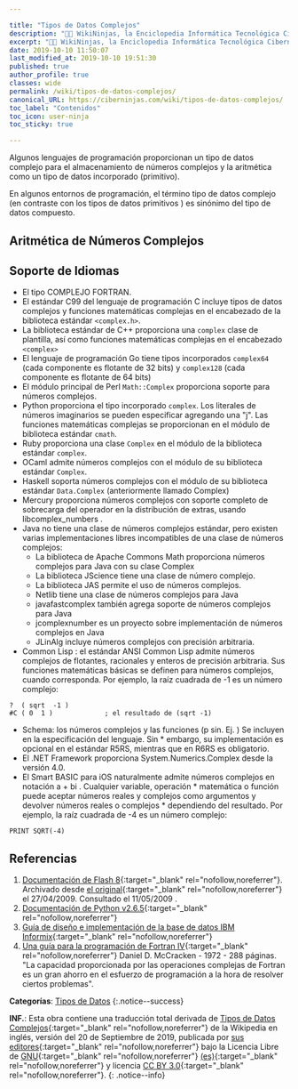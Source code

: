 ```yaml
---

title: "Tipos de Datos Complejos"
description: "👨‍💻 WikiNinjas, la Enciclopedia Informática Tecnológica Ciberninjas: Tipos de Datos Complejos"
excerpt: "👨‍💻 WikiNinjas, la Enciclopedia Informática Tecnológica Ciberninjas: Tipos de Datos Complejos"
date: 2019-10-10 11:50:07
last_modified_at: 2019-10-10 19:51:30
published: true
author_profile: true
classes: wide
permalink: /wiki/tipos-de-datos-complejos/
canonical_URL: https://ciberninjas.com/wiki/tipos-de-datos-complejos/
toc_label: "Contenidos"
toc_icon: user-ninja
toc_sticky: true

---
```


Algunos lenguajes de programación proporcionan un tipo de datos complejo para el almacenamiento de números complejos y la aritmética como un tipo de datos incorporado (primitivo).

En algunos entornos de programación, el término tipo de datos complejo (en contraste con los tipos de datos primitivos ) es sinónimo del tipo de datos compuesto.

## Aritmética de Números Complejos


## Soporte de Idiomas

* El tipo COMPLEJO FORTRAN.
* El estándar C99 del lenguaje de programación C incluye tipos de datos complejos y funciones matemáticas complejas en el encabezado de la biblioteca estándar ```<complex.h>```.
* La biblioteca estándar de C++ proporciona una ```complex``` clase de plantilla, así como funciones matemáticas complejas en el encabezado ```<complex>```
* El lenguaje de programación Go tiene tipos incorporados ```complex64``` (cada componente es flotante de 32 bits) y ```complex128``` (cada componente es flotante de 64 bits)
* El módulo principal de Perl ```Math::Complex``` proporciona soporte para números complejos.
* Python proporciona el tipo incorporado ```complex```. Los literales de números imaginarios se pueden especificar agregando una "j". Las funciones matemáticas complejas se proporcionan en el módulo de biblioteca estándar ```cmath```.
* Ruby proporciona una clase ```Complex``` en el módulo de la biblioteca estándar ```complex```.
* OCaml admite números complejos con el módulo de su biblioteca estándar ```Complex```.
* Haskell soporta números complejos con el módulo de su biblioteca estándar ```Data.Complex``` (anteriormente llamado Complex)
* Mercury proporciona números complejos con soporte completo de sobrecarga del operador en la distribución de extras, usando libcomplex_numbers .
* Java no tiene una clase de números complejos estándar, pero existen varias implementaciones libres incompatibles de una clase de números complejos:
  * La biblioteca de Apache Commons Math proporciona números complejos para Java con su clase Complex
  * La biblioteca JScience tiene una clase de número complejo.
  * La biblioteca JAS permite el uso de números complejos.
  * Netlib tiene una clase de números complejos para Java
  * javafastcomplex también agrega soporte de números complejos para Java
  * jcomplexnumber es un proyecto sobre implementación de números complejos en Java
  * JLinAlg incluye números complejos con precisión arbitraria.
* Common Lisp : el estándar ANSI Common Lisp admite números complejos de flotantes, racionales y enteros de precisión arbitraria. Sus funciones matemáticas básicas se definen para números complejos, cuando corresponda. Por ejemplo, la raíz cuadrada de -1 es un número complejo:
```
?  ( sqrt  -1 ) 
#C ( 0  1 )             ; el resultado de (sqrt -1)
```
* Schema: los números complejos y las funciones (p sin. Ej. ) Se incluyen en la especificación del lenguaje. Sin * embargo, su implementación es opcional en el estándar R5RS, mientras que en R6RS es obligatorio.
* El .NET Framework proporciona System.Numerics.Complex desde la versión 4.0.
* El Smart BASIC para iOS naturalmente admite números complejos en notación a + bi . Cualquier variable, operación * matemática o función puede aceptar números reales y complejos como argumentos y devolver números reales o complejos * dependiendo del resultado. Por ejemplo, la raíz cuadrada de -4 es un número complejo:
```
PRINT SQRT(-4)
```

## Referencias

1. [Documentación de Flash 8](https://web.archive.org/web/20090427044528/http://livedocs.adobe.com/flash/8/main/wwhelp/wwhimpl/common/html/wwhelp.htm?context=LiveDocs_Parts){:target="_blank" rel="nofollow,noreferrer"}. Archivado desde [el original](http://livedocs.adobe.com/flash/8/main/wwhelp/wwhimpl/common/html/wwhelp.htm?context=LiveDocs_Parts&file=00001179.html){:target="_blank" rel="nofollow,noreferrer"} el 27/04/2009. Consultado el 11/05/2009 .
2. [Documentación de Python v2.6.5](https://docs.python.org/library/stdtypes.html){:target="_blank" rel="nofollow,noreferrer"}
3. [Guía de diseño e implementación de la base de datos IBM Informix](https://archive.is/20120712140803/http://publib.boulder.ibm.com/infocenter/idshelp/v10/index.jsp?topic=/com.ibm.ddi.doc/ddi168.htm){:target="_blank" rel="nofollow,noreferrer"}
4. [Una guía para la programación de Fortran IV](https://books.google.com/books?id=aNhWAAAAMAAJ&q=fortran+complex){:target="_blank" rel="nofollow,noreferrer"} Daniel D. McCracken - 1972 - 288 páginas. "La capacidad proporcionada por las operaciones complejas de Fortran es un gran ahorro en el esfuerzo de programación a la hora de resolver ciertos problemas".

**Categorías**: [Tipos de Datos](/wiki/categoria/tipos-de-datos/ "Categoría de Tipos de Datos WikiNinjas, la Enciclopedia Informática Tecnológica Ciberninjas del Siglo 21")
{:.notice--success}

**INF.**: Esta obra contiene una traducción total derivada de [Tipos de Datos Complejos](https://en.wikipedia.org/wiki/Complex_data_type){:target="_blank" rel="nofollow,noreferrer"} de la Wikipedia en inglés, versión del 20 de Septiembre de 2019, publicada por [sus editores](https://en.wikipedia.org/w/index.php?title=Complex_data_type&action=history){:target="_blank" rel="nofollow,noreferrer"} bajo la Licencia Libre de [GNU](http://www.gnu.org/licenses/licenses.html#GPL){:target="_blank" rel="nofollow,noreferrer"} [(es)](https://es.wikipedia.org/wiki/Wikipedia:Traducci%C3%B3n_no_oficial_de_la_Licencia_de_documentaci%C3%B3n_libre_de_GNU){:target="_blank" rel="nofollow,noreferrer"} y licencia [CC BY 3.0](https://creativecommons.org/licenses/by-sa/3.0/deed.es){:target="_blank" rel="nofollow,noreferrer"}.
{: .notice--info}
<!-- https://en.wikipedia.org/wiki/Complex_data_type tipos de datos complejos -->